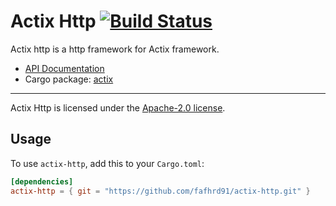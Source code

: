 # Actix Http [![Build Status](https://travis-ci.org/fafhrd91/actix-http.svg?branch=master)](https://travis-ci.org/fafhrd91/actix-http)

Actix http is a http framework for Actix framework.

* [API Documentation](http://fafhrd91.github.io/actix-http/actix-http/)
* Cargo package: [actix](https://crates.io/crates/actix-http)

---

Actix Http is licensed under the [Apache-2.0 license](http://opensource.org/licenses/APACHE-2.0).


## Usage

To use `actix-http`, add this to your `Cargo.toml`:

```toml
[dependencies]
actix-http = { git = "https://github.com/fafhrd91/actix-http.git" }
```

